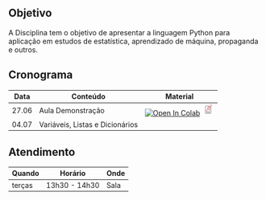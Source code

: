 ## Objetivo

A Disciplina tem o objetivo de apresentar a linguagem Python para aplicação em estudos de estatística, aprendizado de máquina, propaganda e outros.

## Cronograma

| Data    | Conteúdo                        | Material  |
|---------|---------------------------------|-----------|
| 27.06   | Aula Demonstração               |[![Open In Colab](https://colab.research.google.com/assets/colab-badge.svg)](https://colab.research.google.com/github/hsandmann/insper.pythonaplicado/blob/master/Insper_Python_Aplicado_Aula_Demonstra%C3%A7%C3%A3o.ipynb) [<img src='https://raw.githubusercontent.com/hsandmann/insper.pythonaplicado/master/pdf_icon.png' width='24'>](https://github.com/hsandmann/insper.pythonaplicado/raw/master/aula1_introducao.pdf)|
| 04.07   | Variáveis, Listas e Dicionários ||

## Atendimento

| Quando   | Horário       | Onde       |
|----------|---------------|------------|
| terças   | 13h30 - 14h30 | Sala       |
